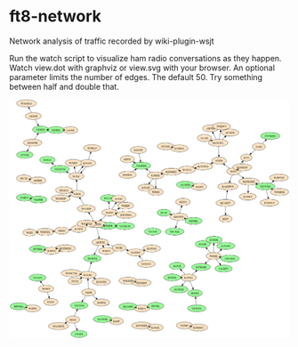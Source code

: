 # ft8-network
Network analysis of traffic recorded by wiki-plugin-wsjt

Run the watch script to visualize ham radio conversations as they happen.
Watch view.dot with graphviz or view.svg with your browser.
An optional parameter limits the number of edges.
The default 50. Try something between half and double that.


![Morning](images/morning.svg)
